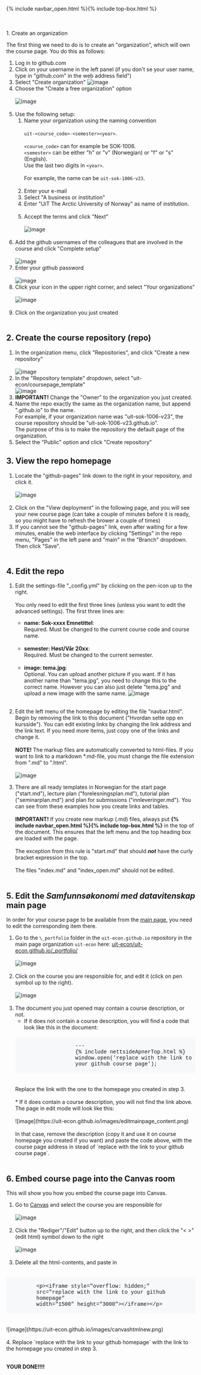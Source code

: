 
{% include navbar_open.html %}{% include top-box.html %}
<br><br><br>
<div align="left>
[![image](https://uit-econ.github.io/images/Norway.png)](readme_no.html)<br><br>
</div>
# How to set up a course page

## 1. Create an organization

The first thing we need to do is to create an "organization", which will own the course page. You do this as follows:

1. Log in to github.com
2. Click on your username in the left panel 
   (if you don't se your user name, type in "github.com" in the web address field")
3. Select "Create organization" ![image](https://uit-econ.github.io/images/createorg.png)
4. Choose the "Create a free organization" option <br><br> ![image](https://uit-econ.github.io/images/createfreeorg.png)<br><br>
5. Use the following setup:
	1. Name your organization using the naming convention<br><br> 
	`uit-<course_code>-<semester><year>`.<br><br>`<course_code>` can for example be SOK-1006.<br>`<semester>` can be either "h" or "v" (Norwegian) or "f" or "s" (English).<br>Use the last two digits in `<year>`.<br><br>
	For example, the name can be `uit-sok-1006-v23`.<br><br>
	3. Enter your e-mail
	4. Select "A business or institution"
	5. Enter "UiT The Arctic University of Norway" as name of institution.<br><br>
	6. Accept the terms and click "Next"<br><br> ![image](https://uit-econ.github.io/images/setup.png)<br><br>
6. Add the github usernames of the colleagues that are involved in the course and click "Complete setup"<br><br> ![image](https://uit-econ.github.io/images/addcolleagues.png)
7. Enter your github password <br><br> ![image](https://uit-econ.github.io/images/password.png)
8. Click your icon in the upper right corner, and select "Your organizations"<br><br> ![image](https://uit-econ.github.io/images/selectorganizations.png)<br><br>
9. Click on the organization you just created<br><br>
		
## 2. Create the course repository (repo)

1. In the organization menu, click "Repositories", and click "Create a new repository"<br><br> ![image](https://uit-econ.github.io/images/new_repo.png)
2. In the "Repository template" dropdown, select "uit-econ/coursepage_template"<br> ![image](https://uit-econ.github.io/images/reposettings.png)
4. **IMPORTANT!** Change the "Owner" to the organization you just created. 
3. Name the repo exactly the same as the organization name, but append ".github.io" to the name.<br>
For example, if your organization name was "uit-sok-1006-v23", the course repository should be "uit-sok-1006-v23.github.io".<br>
The purpose of this is to make the repository the default page of the organization. 
4. Select the "Public" option and click "Create repository" 
		
## 3. View the repo homepage
1. Locate the "github-pages" link down to the right in your repository, and click it.<br><br>
![image](https://uit-econ.github.io/images/githubpages.png)<br><br>
3. Click on the "View deployment" in the following page, and you will see your new course page (can take a couple of minutes before it is ready, so you might have to refresh the brower a couple of times)
4. If you cannot see the "github-pages" link, even after waiting for a few minutes, enable the web interface by clicking "Settings" in the repo menu, "Pages" in the left pane and "main" in the "Branch" dropdown. Then click "Save".<br><br>
			
## 4. Edit the repo
1. Edit the settings-file "\_config.yml" by clicking on the pen-icon up to the right. <br><br> You only need to edit the first three lines (unless you want to edit the advanced settings). The first three lines are:

	* **name: Sok-xxxx Emnetittel**: <br>
	Required. Must be changed to the current course code and course name.<br><br>
	* **semester: Høst/Vår 20xx**:<br>
	Required. Must be changed to the current semester.<br><br>
	* **image: tema.jpg**:<br>
	Optional. You can upload another picture if you want. If it has another name than "tema.jpg", you need to change this to the correct name. However you can also just delete "tema.jpg" and upload a new image with the same name. ![image](https://uit-econ.github.io/images/editconfig0.png)<br><br>


2. Edit the left menu of the homepage by editing the file "navbar.html". Begin by removing the link to this document ("Hvordan sette opp en kursside").
You can edit existing links by changing the link address and the link text. If you need more items, just copy one of the links and change it.<br><br> 
**NOTE!** The markup files are automatically converted to html-files. If you want to link to a markdown \*.md-file, you must change the file extension from ".md" to ".html". <br><br> ![image](https://uit-econ.github.io/images/editnavigate.png)

3. There are all ready templates in Norwegian for the start page ("start.md"), lecture plan ("forelesningsplan.md"),
tutorial plan ("seminarplan.md") and plan for submissions ("innleveringer.md"). You can see from these examples how you create links and tables.<br><br>
**IMPORTANT!** If you create new markup (.md) files, always put **\{\% include navbar_open.html \%\}\{\% include top-box.html \%\}** in the top of the document. This ensures that the left menu and the top heading box are loaded with the page.<br><br>
The exception from this rule is "start.md" that should ***not*** have the curly bracket expression in the top.<br><br>
The files "index.md" and "index_open.md" should not be edited. <br><br>

## 5. Edit the *Samfunnsøkonomi med datavitenskap* main page
In order for your course page to be available from the [main page](https://uit-econ.github.io/), you need to edit the corresponding item there. 

1. Go to the `\_portfolio` folder in the `uit-econ.github.io` repository in the main page organization `uit-econ` here: [uit-econ/uit-econ.github.io/\_portfolio/](https://github.com/uit-econ/uit-econ.github.io/tree/main/_portfolio)<br><br>![image](https://uit-econ.github.io/images/editmainpage.png)<br><br>
2. Click on the course you are responsible for, and edit it (click on pen symbol up to the right).<br><br>![image](https://uit-econ.github.io/images/editmainpage2.png)<br><br>
3. The document you just opened may contain a course description, or not. <br>
	* If it does not contain a course description, you will find a code that look like this in the document:<br><br>
	<div style="background-color:#f6f8fa;font-family:Courier; padding-left:160"><br>
	---<br>
	&#123;% include nettsideApnerTop.html %&#125;<br>
	window.open('replace with the link to your github course page');<br>
	<br></div><br><br>
	Replace the link with the one to the homepage you created in step 3.<br><br>
	* If it does contain a course description, you will not find the link above. The page in edit mode will look like this:<br><br>![image](https://uit-econ.github.io/images/editmainpage_content.png)<br><br>
	In that case, remove the description (copy it and use it on course homepage you created if you want) and paste the code above, with the course page address in stead of `replace with the link to your github course page`.  <br><br>

## 6. Embed course page into the Canvas room
This will show you how you embed the course page into Canvas. 
1. Go to [Canvas](https://uit.instructure.com/) and select the course you are responsible for <br><br>![image](https://uit-econ.github.io/images/canvasorig.png)<br><br>
2. Click the "Rediger"/"Edit" button up to the right, and then click the  "< >" (edit html) symbol down to the right <br><br>![image](https://uit-econ.github.io/images/canvashtmledit.png)<br><br>
3. Delete all the html-contents, and paste in<br><br>
<div style="background-color:#f6f8fa;font-family:Courier; padding-left:80"><br>
&lt;p&gt;&lt;iframe style="overflow: hidden;"<br>
src="replace with the link to your github homepage"<br>
width="1500" height="3000"&gt;&lt;/iframe&gt;&lt;/p&gt;<br>
<br></div>
<br><br>![image](https://uit-econ.github.io/images/canvashtmlnew.png)<br><br>
4. Replace `replace with the link to your github homepage` with the link to the homepage you created in step 3.<br><br>
			
		
	
**YOUR DONE!!!!**
		
